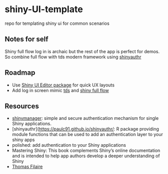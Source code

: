 # shiny-UI-template

repo for templating shiny ui for common scenarios

## Notes for self

Shiny full flow log in is archaic but the rest of the app is perfect for demos. So combine full flow with tds modern framework using [shinyauthr](https://paulc91.github.io/shinyauthr/)

## Roadmap
 
  - Use [Shiny UI Editor package](https://rstudio.github.io/shinyuieditor/) for quick UX layouts
  - Add log in screen mimic [tds](https://towardsdatascience.com/r-shiny-authentication-incl-demo-app-a599b86c54f7) and  [shiny full flow](https://github.com/jienagu/Shiny_Full_Flow)
  
## Resources

   - [shinymanager](https://datastorm-open.github.io/shinymanager/): simple and secure authentication mechanism for single Shiny applications.
   - [shinyauthr](https://paulc91.github.io/shinyauthr/: R package providing module functions that can be used to add an authentication layer to your shiny apps
   - polished: add authentication to your Shiny applications
   - Mastering Shiny: This book complements Shiny’s online documentation and is intended to help app authors develop a deeper understanding of Shiny
   - [Thomas Filaire](https://towardsdatascience.com/r-shiny-authentication-incl-demo-app-a599b86c54f7)


